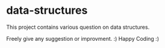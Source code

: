 # data-structures
This project contains various question on data structures.


Freely give any suggestion or improvment. :) Happy Coding :)

